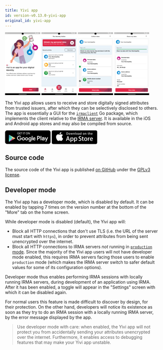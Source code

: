 ```yaml
---
title: Yivi app
id: version-v0.13.0-yivi-app
original_id: yivi-app
---
```


<style>
img.badge {
  max-width: 15em;
  display: inline;
  margin-left: unset;
  margin-right: unset;
}
img.screenshot {
  max-width: 23%;
  width: 23%;
  display: inline;
  margin: 0;
  padding: 0;
}
</style>

<img src="/docs/assets/yivimobile/1.png" class="screenshot" alt="Screenshot of the Yivi app, showing the introduction screen" />
<img src="/docs/assets/yivimobile/2.png" class="screenshot" alt="Screenshot of the Yivi app, showing the home screen" />
<img src="/docs/assets/yivimobile/3.png" class="screenshot" alt="Screenshot of the Yivi app, showing the screen to collect missing data" />
<img src="/docs/assets/yivimobile/4.png" class="screenshot" alt="Screenshot of the Yivi app, showing the data disclosure screen" />

The Yivi app allows users to receive and store digitally signed attributes from trusted issuers, after which they can be selectively disclosed to others. The app is essentially a GUI for the [`irmaclient`](https://github.com/privacybydesign/irmago/tree/master/irmaclient) Go package, which implements the client relative to the [IRMA server](irma-server.md). It is available in the iOS and Android app stores and may also be compiled from source.

<a href="https://play.google.com/store/apps/details?id=org.irmacard.cardemu" target="_blank"><img src="/docs/assets/google-play-badge.png" alt="Play Store" class="badge" width="150"></a>
<a href="https://itunes.apple.com/nl/app/irma-authentication/id1294092994" target="_blank"><img src="/docs/assets/app-store-badge.png" alt="Apple Store" class="badge" width="150"></a>

## Source code

The source code of the Yivi app is published [on GitHub](https://github.com/privacybydesign/irmamobile/) under the [GPLv3 license](https://www.gnu.org/licenses/gpl-3.0.en.html).

## Developer mode

The Yivi app has a developer mode, which is disabled by default. It can be enabled by tapping 7 times on the version number at the bottom of the "More" tab on the home screen.

While developer mode is disabled (default), the Yivi app will:
- Block all HTTP connections that don't use TLS (i.e. the URL of the server must start with `https`), in order to prevent attributes from being sent unencrypted over the internet.
- Block all HTTP connections to IRMA servers *not* running in [`production` mode](irma-server.md#production-mode). Since the majority of the Yivi app users will not have developer mode enabled, this requires IRMA servers facing those users to enable `production` mode (which makes the IRMA server switch to safer default values for some of its configuration options).

Developer mode thus enables performing IRMA sessions with locally running IRMA servers, during development of an application using IRMA. After it has been enabled, a toggle will appear in the "Settings" screen with which it can be disabled again.

For normal users this feature is made difficult to discover by design, for their protection. On the other hand, developers will notice its existence as soon as they try to do an IRMA session with a locally running IRMA server, by the error message displayed by the app.

> Use developer mode with care: when enabled, the Yivi app will not protect you from accidentally sending your attributes unencrypted over the internet.
> Furthermore, it enables access to debugging features that may make your Yivi app unstable.